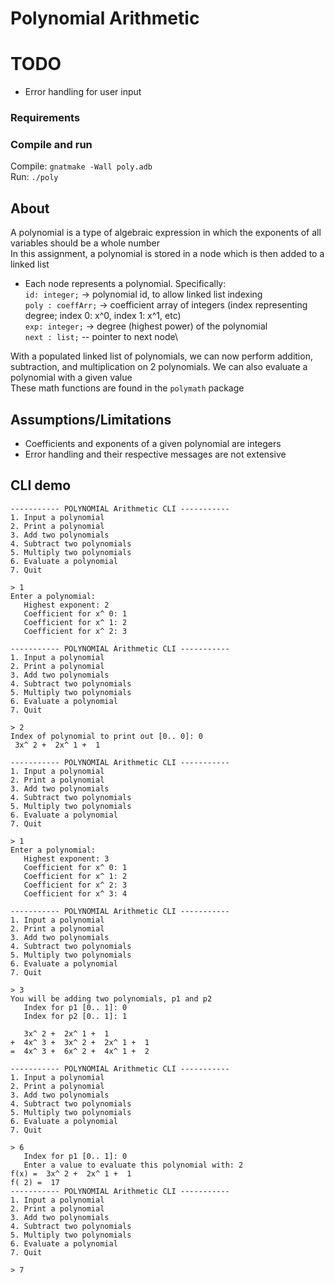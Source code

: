 # Polynomial Arithmetic

# TODO
- Error handling for user input

### Requirements

### Compile and run
Compile: `gnatmake -Wall poly.adb`\
Run: `./poly`

## About
A polynomial is a type of algebraic expression in which the exponents of all variables should be a whole number\
In this assignment, a polynomial is stored in a node which is then added to a linked list
- Each node represents a polynomial. Specifically:\
`id: integer;` -> polynomial id, to allow linked list indexing\
`poly : coeffArr;` -> coefficient array of integers (index representing degree; index 0: x^0, index 1: x^1, etc)\
`exp: integer;` -> degree (highest power) of the polynomial\
`next : list;` -- pointer to next node\

With a populated linked list of polynomials, we can now perform addition, subtraction, and multiplication on 2 polynomials. We can also evaluate a polynomial with a given value\
These math functions are found in the `polymath` package

## Assumptions/Limitations
- Coefficients and exponents of a given polynomial are integers
- Error handling and their respective messages are not extensive

## CLI demo
```
----------- POLYNOMIAL Arithmetic CLI -----------
1. Input a polynomial
2. Print a polynomial
3. Add two polynomials
4. Subtract two polynomials
5. Multiply two polynomials
6. Evaluate a polynomial
7. Quit

> 1
Enter a polynomial:
   Highest exponent: 2
   Coefficient for x^ 0: 1
   Coefficient for x^ 1: 2
   Coefficient for x^ 2: 3

----------- POLYNOMIAL Arithmetic CLI -----------
1. Input a polynomial
2. Print a polynomial
3. Add two polynomials
4. Subtract two polynomials
5. Multiply two polynomials
6. Evaluate a polynomial
7. Quit

> 2
Index of polynomial to print out [0.. 0]: 0
 3x^ 2 +  2x^ 1 +  1

----------- POLYNOMIAL Arithmetic CLI -----------
1. Input a polynomial
2. Print a polynomial
3. Add two polynomials
4. Subtract two polynomials
5. Multiply two polynomials
6. Evaluate a polynomial
7. Quit

> 1
Enter a polynomial:
   Highest exponent: 3
   Coefficient for x^ 0: 1
   Coefficient for x^ 1: 2
   Coefficient for x^ 2: 3
   Coefficient for x^ 3: 4

----------- POLYNOMIAL Arithmetic CLI -----------
1. Input a polynomial
2. Print a polynomial
3. Add two polynomials
4. Subtract two polynomials
5. Multiply two polynomials
6. Evaluate a polynomial
7. Quit

> 3
You will be adding two polynomials, p1 and p2
   Index for p1 [0.. 1]: 0
   Index for p2 [0.. 1]: 1

   3x^ 2 +  2x^ 1 +  1
+  4x^ 3 +  3x^ 2 +  2x^ 1 +  1
=  4x^ 3 +  6x^ 2 +  4x^ 1 +  2

----------- POLYNOMIAL Arithmetic CLI -----------
1. Input a polynomial
2. Print a polynomial
3. Add two polynomials
4. Subtract two polynomials
5. Multiply two polynomials
6. Evaluate a polynomial
7. Quit

> 6
   Index for p1 [0.. 1]: 0
   Enter a value to evaluate this polynomial with: 2
f(x) =  3x^ 2 +  2x^ 1 +  1
f( 2) =  17
----------- POLYNOMIAL Arithmetic CLI -----------
1. Input a polynomial
2. Print a polynomial
3. Add two polynomials
4. Subtract two polynomials
5. Multiply two polynomials
6. Evaluate a polynomial
7. Quit

> 7
```